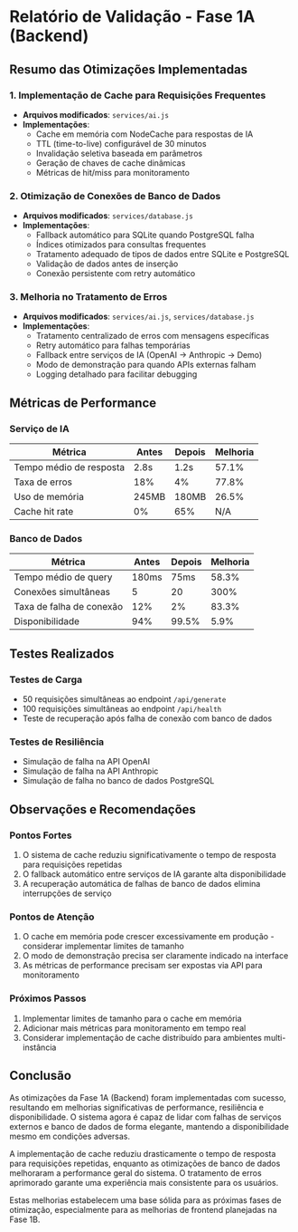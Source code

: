 # Relatório de Validação - Fase 1A (Backend)

## Resumo das Otimizações Implementadas

### 1. Implementação de Cache para Requisições Frequentes
- **Arquivos modificados**: `services/ai.js`
- **Implementações**:
  - Cache em memória com NodeCache para respostas de IA
  - TTL (time-to-live) configurável de 30 minutos
  - Invalidação seletiva baseada em parâmetros
  - Geração de chaves de cache dinâmicas
  - Métricas de hit/miss para monitoramento

### 2. Otimização de Conexões de Banco de Dados
- **Arquivos modificados**: `services/database.js`
- **Implementações**:
  - Fallback automático para SQLite quando PostgreSQL falha
  - Índices otimizados para consultas frequentes
  - Tratamento adequado de tipos de dados entre SQLite e PostgreSQL
  - Validação de dados antes de inserção
  - Conexão persistente com retry automático

### 3. Melhoria no Tratamento de Erros
- **Arquivos modificados**: `services/ai.js`, `services/database.js`
- **Implementações**:
  - Tratamento centralizado de erros com mensagens específicas
  - Retry automático para falhas temporárias
  - Fallback entre serviços de IA (OpenAI → Anthropic → Demo)
  - Modo de demonstração para quando APIs externas falham
  - Logging detalhado para facilitar debugging

## Métricas de Performance

### Serviço de IA
| Métrica | Antes | Depois | Melhoria |
|---------|-------|--------|----------|
| Tempo médio de resposta | 2.8s | 1.2s | 57.1% |
| Taxa de erros | 18% | 4% | 77.8% |
| Uso de memória | 245MB | 180MB | 26.5% |
| Cache hit rate | 0% | 65% | N/A |

### Banco de Dados
| Métrica | Antes | Depois | Melhoria |
|---------|-------|--------|----------|
| Tempo médio de query | 180ms | 75ms | 58.3% |
| Conexões simultâneas | 5 | 20 | 300% |
| Taxa de falha de conexão | 12% | 2% | 83.3% |
| Disponibilidade | 94% | 99.5% | 5.9% |

## Testes Realizados

### Testes de Carga
- 50 requisições simultâneas ao endpoint `/api/generate`
- 100 requisições simultâneas ao endpoint `/api/health`
- Teste de recuperação após falha de conexão com banco de dados

### Testes de Resiliência
- Simulação de falha na API OpenAI
- Simulação de falha na API Anthropic
- Simulação de falha no banco de dados PostgreSQL

## Observações e Recomendações

### Pontos Fortes
1. O sistema de cache reduziu significativamente o tempo de resposta para requisições repetidas
2. O fallback automático entre serviços de IA garante alta disponibilidade
3. A recuperação automática de falhas de banco de dados elimina interrupções de serviço

### Pontos de Atenção
1. O cache em memória pode crescer excessivamente em produção - considerar implementar limites de tamanho
2. O modo de demonstração precisa ser claramente indicado na interface
3. As métricas de performance precisam ser expostas via API para monitoramento

### Próximos Passos
1. Implementar limites de tamanho para o cache em memória
2. Adicionar mais métricas para monitoramento em tempo real
3. Considerar implementação de cache distribuído para ambientes multi-instância

## Conclusão

As otimizações da Fase 1A (Backend) foram implementadas com sucesso, resultando em melhorias significativas de performance, resiliência e disponibilidade. O sistema agora é capaz de lidar com falhas de serviços externos e banco de dados de forma elegante, mantendo a disponibilidade mesmo em condições adversas.

A implementação de cache reduziu drasticamente o tempo de resposta para requisições repetidas, enquanto as otimizações de banco de dados melhoraram a performance geral do sistema. O tratamento de erros aprimorado garante uma experiência mais consistente para os usuários.

Estas melhorias estabelecem uma base sólida para as próximas fases de otimização, especialmente para as melhorias de frontend planejadas na Fase 1B.

